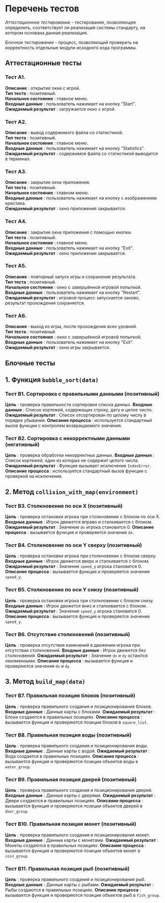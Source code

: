 # Перечень тестов

_Аттестационное тестирование_ - тестирование, позволяющее определить, соответствует ли реализация системы стандарту, на котором основана данная реализация.      

_Блочное тестирование_ - процесс, позволяющий проверить на корректность отдельные модули исходного кода программы.          

## Аттестационные тесты         

### Тест А1.
__Описание__ : открытие окна с игрой.     
__Тип теста__ : позитивный.     
__Начальное состояние__ : главное меню.      
__Входные данные__ : пользователь нажимает на кнопку "Start".      
__Ожидаемый результат__ : загружается окно с игрой.       

### Тест А2.
__Описание__ : вывод содержимого файла со статистикой.     
__Тип теста__ : позитивный.     
__Начальное состояние__ : главное меню.      
__Входные данные__ : пользователь нажимает на кнопку "Statistics".      
__Ожидаемый результат__ : содержимое файла со статистикой выводится в терминал.

### Тест А3.
__Описание__ : закрытие окна приложения.     
__Тип теста__ : позитивный.     
__Начальное состояние__ : главном меню.      
__Входные данные__ : пользователь нажимает на кнопку с изображением крестика.      
__Ожидаемый результат__ : окно приложения закрывается.

### Тест А4.
__Описание__ : закрытие окна приложения с помощью кнопки.     
__Тип теста__ : позитивный.     
__Начальное состояние__ : главное меню.      
__Входные данные__ : пользователь нажимает на кнопку "Exit".      
__Ожидаемый результат__ : окно приложения закрывается.          

### Тест А5.
__Описание__ : повторный запуск игры и сохранение результата.     
__Тип теста__ : позитивный.     
__Начальное состояние__ : окно с завершённой игровой попыткой.       
__Входные данные__ : пользователь нажимает на кнопку "Restart".      
__Ожидаемый результат__ : игровой процесс запускается заново, результат прохождения сохраняется.       

### Тест А6.
__Описание__ : выход из игры, после прохождения всех уровней.     
__Тип теста__ : позитивный.     
__Начальное состояние__ : окно с завершённой игровой попыткой.       
__Входные данные__ : пользователь нажимает на кнопку "Exit".      
__Ожидаемый результат__ : окно игры закрывается.       

## Блочные тесты         

## 1. Функция `bubble_sort(data)`

### Тест B1. Сортировка с правильными данными (позитивный)
__Цель__ : проверка правильности сортировки списка данных.
__Входные данные__ : Список кортежей, содержащих строку, дату и целое число.
__Ожидаемый результат__ : Список отсортирован по целому числу в порядке убывания.
__Описание процесса__ : используется стандартный вызов функции с контролем возвращаемого значения. 

### Тест B2. Сортировка с некорректными данными (негативный)
__Цель__ : проверка обработки некорректных данных.
__Входные данные__ : Список кортежей, один из которых не содержит целого числа.
__Ожидаемый результат__ : Функция вызывает исключение `IndexError`.
__Описание процесса__ : используется стандартный вызов функции с проверкой на исключение. 

## 2. Метод `collision_with_map(environment)`

### Тест B3. Столкновение по оси X (позитивный)
__Цель__ : проверка остановки игрока при столкновении с блоком по оси X.
__Входные данные__ : Игрок движется вправо и сталкивается с блоком.
__Ожидаемый результат__ : Значение `dx` игрока становится 0.
__Описание процесса__ : вызывается функция и проверяется значение `dx`.

### Тест B4. Столкновение по оси Y сверху (позитивный)
__Цель__ : проверка остановки игрока при столкновении с блоком сверху.
__Входные данные__ : Игрок движется вверх и сталкивается с блоком.
__Ожидаемый результат__ : Значение `speed_y` игрока становится 0.
__Описание процесса__ : вызывается функция и проверяется значение `speed_y`.

### Тест B5. Столкновение по оси Y снизу (позитивный)
__Цель__ : проверка остановки игрока при столкновении с блоком снизу.
__Входные данные__ : Игрок движется вниз и сталкивается с блоком.
__Ожидаемый результат__ : Значение `speed_y` игрока становится 0.
__Описание процесса__ : вызывается функция и проверяется значение `speed_y`.

### Тест B6. Отсутствие столкновений (позитивный)
__Цель__ : проверка отсутствия изменений в движении игрока при отсутствии столкновений.
__Входные данные__ : Игрок движется без столкновений.
__Ожидаемый результат__ : Значение `dx` и `dy` остаются неизменными.
__Описание процесса__ : вызывается функция и проверяются значения `dx` и `dy`.

## 3. Метод `build_map(data)`

### Тест B7. Правильная позиция блоков (позитивный)
__Цель__ : проверка правильного создания и позиционирования блоков.
__Входные данные__ : Данные карты с блоками.
__Ожидаемый результат__ : Блоки создаются в правильных позициях.
__Описание процесса__ : вызывается функция и проверяются позиции блоков в `square_list`.

### Тест B8. Правильная позиция воды (позитивный)
__Цель__ : проверка правильного создания и позиционирования воды.
__Входные данные__ : Данные карты с водой.
__Ожидаемый результат__ : Вода создается в правильных позициях.
__Описание процесса__ : вызывается функция и проверяются позиции объектов воды в `water_group`.

### Тест B9. Правильная позиция дверей (позитивный)
__Цель__ : проверка правильного создания и позиционирования дверей.
__Входные данные__ : Данные карты с дверями.
__Ожидаемый результат__ : Двери создаются в правильных позициях.
__Описание процесса__ : вызывается функция и проверяются позиции объектов дверей в `door_group`.

### Тест B10. Правильная позиция монет (позитивный)
__Цель__ : проверка правильного создания и позиционирования монет.
__Входные данные__ : Данные карты с монетами.
__Ожидаемый результат__ : Монеты создаются в правильных позициях.
__Описание процесса__ : вызывается функция и проверяются позиции объектов монет в `coin_group`.

### Тест B11. Правильная позиция рыб (позитивный)
__Цель__ : проверка правильного создания и позиционирования рыб.
__Входные данные__ : Данные карты с рыбами.
__Ожидаемый результат__ : Рыбы создаются в правильных позициях.
__Описание процесса__ : вызывается функция и проверяются позиции объектов рыб в `fish_group`.